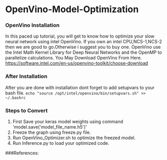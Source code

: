 # OpenVino-Model-Optimization
### OpenVino Installation
In this paced up tutorial, you will get to know how to optimize your slow neural network using intel OpenVino.
If you own an intel CPU,NCS-1,NCS-2 then we are good to go.Otherwise i suggest you to buy one.
OpenVino use the Intel Math Kernel Library for Deep Neural Networks and the OpenMP to parallelize calculations.
You May Download OpenVino From Here. https://software.intel.com/en-us/openvino-toolkit/choose-download

### After Installation
After you are done with installation dont forget to add setupvars to your bash file.
 ```echo "source /opt/intel/openvino/bin/setupvars.sh" >> ~/.bashrc ```

### Steps to Convert
1. First Save your keras model weights using command 'model.save('model_file_name.h5')'
2. Freeze the graph using freeze.py file.
3. Run OpenVino_Optimizer.sh to optimize the freezed model.
4. Run Inference.py to load your optimized code.

###References:

